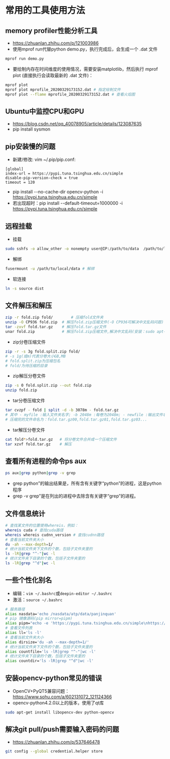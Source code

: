 # 常用的工具使用方法

## memory profiler性能分析工具

- https://zhuanlan.zhihu.com/p/121003986
- 使用mprof run代替python demo.py，执行完成后，会生成一个 .dat 文件

```bash
mprof run demo.py 
```

- 要绘制内存在时间维度的使用情况，需要安装matplotlib，然后执行 mprof plot (直接执行会读取最新的 .dat 文件)：

```bash
mprof plot
mprof plot mprofile_20200329173152.dat # 指定绘制文件
mprof plot --flame mprofile_20200329173152.dat # 查看火焰图
```

## Ubuntu中监控CPU和GPU

- https://blog.csdn.net/qq_40078905/article/details/123087635
- pip install sysmon

## pip安装慢的问题

- 新建/修改: vim ~/.pip/pip.conf:

```
[global]
index-url = https://pypi.tuna.tsinghua.edu.cn/simple
disable-pip-version-check = true
timeout = 120
```

- pip install --no-cache-dir opencv-python -i https://pypi.tuna.tsinghua.edu.cn/simple
- 若出现超时：pip install --default-timeout=1000000 -i https://pypi.tuna.tsinghua.edu.cn/simple

## 远程挂载

- 挂载

```bash
sudo sshfs -o allow_other -o nonempty user@IP:/path/to/data  /path/to/local/data
```

- 解绑

```bash
fusermount -u /path/to/local/data # 解绑
```

- 软连接

```bash
ln -s source dist
```

## 文件解压和解压

```bash
zip -r fold.zip fold/        # 压缩fold文件夹
unzip -O CP936 fold.zip  # 解压fold.zip压缩文件(-O CP936可解决中文乱码问题)
tar -zxvf fold.tar.gz    # 解压fold.tar.gz文件
unar fold.zip            # 解压fold.zip压缩文件,解决中文乱码(安装：sudo apt-get install unar)
```

- zip分卷压缩文件

```bash
zip -r -s 3g fold.split.zip fold/
# -s 1g(或m)代表分卷大小GB,MB
# fold.split.zip为压缩包名
# fold/为待压缩的目录
```

- zip解压分卷文件

```bash
zip -s 0 fold.split.zip --out fold.zip
unzip fold.zip
```

- tar分卷压缩文件

```bash
tar cvzpf - fold | split -d -b 3078m - fold.tar.gz
# 其中 - myfile :输入文件夹名字; -b 2048m :每卷为2048m; - newfile :输出文件名
# 压缩完的文件命名为：fold.tar.gz00,fold.tar.gz01,fold.tar.gz03...
```

- tar解压分卷文件

```bash
cat fold*>fold.tar.gz   # 将分卷文件合并成一个压缩文件
tar xzvf fold.tar.gz    # 解压 
```

## 查看所有进程的命令ps aux

```bash
ps aux|grep python|grep -v grep
```

- grep python”的输出结果是，所有含有关键字“python”的进程，这是python程序
- grep -v grep”是在列出的进程中去除含有关键字“grep”的进程。

## 文件信息统计

```bash
# 查找某文件的位置使用whereis，例如：
whereis cuda # 查找cuda路径
whereis whereis cudnn_version # 查找cudnn路径
# 查看当前文件夹大小
du -ah --max-depth=1/
# 统计当前文件夹下文件的个数，包括子文件夹里的
ls -lR|grep "^-"|wc -l
# 统计文件夹下目录的个数，包括子文件夹里的
ls -lR|grep "^d"|wc -l
```

## 一些个性化别名

- 编辑：`vim ~/.bashrc`或`deepin-editor ~/.bashrc`
- 激活：`source ~/.bashrc`

```bash
# 服务路径
alias nasdata='echo /nasdata/atp/data/panjinquan'
# pip 镜像源码(pip mirror=pipm)
alias pipm="echo -e 'https://pypi.tuna.tsinghua.edu.cn/simple\nhttps://pypi.org/simple'"
# 查看文件列表
alias ll='ls -l'
# 查看当前文件夹大小
alias dirsize='du -ah --max-depth=1/'
# 统计当前文件夹下文件的个数，包括子文件夹里的
alias countfile='ls -lR|grep "^-"|wc -l'
# 统计文件夹下目录的个数，包括子文件夹里的
alias countdir='ls -lR|grep "^d"|wc -l'
```

## 安装opencv-python常见的错误

- OpenCV+PyQT5兼容问题：https://www.sohu.com/a/602131072_121124366
- opencv-python4.2.0以上的版本，使用了qt库

```bash
sudo apt-get install libopencv-dev python-opencv
```

## 解决git pull/push需要输入密码的问题

- https://zhuanlan.zhihu.com/p/537646478

```bash
git config --global credential.helper store
```